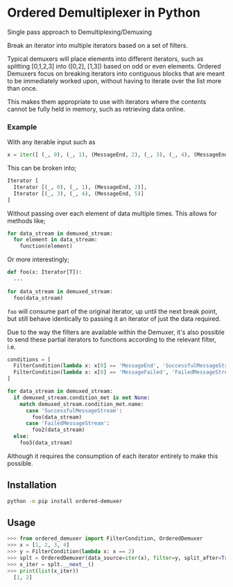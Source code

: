 # Ordered Demultiplexer in Python
Single pass approach to Demultiplexing/Demuxing

Break an iterator into multiple iterators based on a set of filters.

Typical demuxers will place elements into different iterators,
such as splitting [0,1,2,3] into ([0,2], [1,3]) based on odd or
even elements. Ordered Demuxers focus on breaking iterators into 
contiguous blocks that are meant to be immediately worked upon, 
without having to iterate over the list more than once. 

This makes them appropriate to use with iterators where the contents
cannot be fully held in memory, such as retrieving data online.

### Example
With any iterable input such as
```python
x = iter([ (_, 0), (_, 1), (MessageEnd, 2), (_, 3), (_, 4), (MessageEnd, 5) ])
```


This can be broken into;
```python
Iterator [
  Iterator [(_, 0), (_, 1), (MessageEnd, 2)], 
  Iterator [(_, 3), (_, 4), (MessageEnd, 5)]
]
```

Without passing over each element of data multiple times. This allows for methods like;

```python
for data_stream in demuxed_stream:
  for element in data_stream:
    function(element)
```

Or more interestingly;

```python
def foo(x: Iterator[T]):
  ...
  
for data_stream in demuxed_stream:
  foo(data_stream)
```

`foo` will consume part of the original iterator, up until the next break point, but still behave identically to passing it an iterator of just the data required.

Due to the way the filters are available within the Demuxer, it's also possible to send these partial iterators to functions according to the relevant filter, i.e.

```python
conditions = [
  FilterCondition(lambda x: x[0] == 'MessageEnd', 'SuccessfulMessageStream'),
  FilterCondition(lambda x: x[0] == 'MessageFailed', 'FailedMessageStream')
]

for data_stream in demuxed_stream:
  if demuxed_stream.condition_met is not None:
    match demuxed_stream.condition_met.name:
      case 'SuccessfulMessageStream':
        foo(data_stream)
      case 'FailedMessageStream':
        foo2(data_stream)
  else:
    foo3(data_stream)
```

Although it requires the consumption of each iterator entirely to make this possible.

## Installation
```bash
python -m pip install ordered-demuxer
```

## Usage
```python
>>> from ordered_demuxer import FilterCondition, OrderedDemuxer
>>> x = [1, 2, 3, 4]
>>> y = FilterCondition(lambda x: x == 2)
>>> splt = OrderedDemuxer(data_source=iter(x), filter=y, split_after=True)
>>> x_iter = splt.__next__()
>>> print(list(x_iter))
  [1, 2]
```
